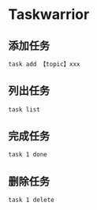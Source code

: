 # Taskwarrior

## 添加任务

```sh
task add 【topic】xxx
```

## 列出任务

```sh
task list
```

## 完成任务

```sh
task 1 done
```

## 删除任务

```sh
task 1 delete
```
